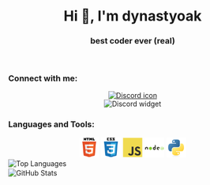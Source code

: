 <header>
  <h1>Hi 👋, I'm dynastyoak</h1>
  <h3>best coder ever (real)</h3>
</header>

<section>
  <h3>Connect with me:</h3>
  <div align="center">
    <a align="left" href="https://discord.com/users/1007661460572356628" target="blank">
      <img src="https://raw.githubusercontent.com/rahuldkjain/github-profile-readme-generator/master/src/images/icons/Social/discord.svg" alt="Discord icon" height="30" width="40" />
    </a>
  </div>
  <div align="center">
    <img src="https://discord.c99.nl/widget/theme-4/1007661460572356628.png" alt="Discord widget" width="280" height="60"> 
  </div>
</section>

<section>
  <h3>Languages and Tools:</h3>
  <div align="center">
    <img src="https://raw.githubusercontent.com/devicons/devicon/master/icons/html5/html5-original-wordmark.svg" alt="HTML5 icon" width="40" height="40"/>
    <img src="https://raw.githubusercontent.com/devicons/devicon/master/icons/css3/css3-original-wordmark.svg" alt="CSS3 icon" width="40" height="40"/>
    <img src="https://raw.githubusercontent.com/devicons/devicon/master/icons/javascript/javascript-original.svg" alt="JavaScript icon" width="40" height="40"/>
    <img src="https://raw.githubusercontent.com/devicons/devicon/master/icons/nodejs/nodejs-original-wordmark.svg" alt="Node.js icon" width="40" height="40"/>
    <img src="https://raw.githubusercontent.com/devicons/devicon/master/icons/python/python-original.svg" alt="Python icon" width="40" height="40"/>
  </div>
</section>

<section>
  <div>
    <img align="center" src="https://github-readme-stats.vercel.app/api/top-langs/?username=dynastyoak&layout=compact&theme=dark" alt="Top Languages">
  </div>
  <div>
    <img align="center" src="https://github-readme-stats.vercel.app/api?username=dynastyoak&show_icons=true&theme=dark" alt="GitHub Stats">
  </div>
</section>
